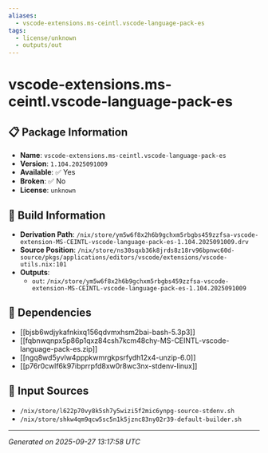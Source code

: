 ```yaml
---
aliases:
  - vscode-extensions.ms-ceintl.vscode-language-pack-es
tags:
  - license/unknown
  - outputs/out
---
```


# vscode-extensions.ms-ceintl.vscode-language-pack-es

## 📋 Package Information

- **Name**: `vscode-extensions.ms-ceintl.vscode-language-pack-es`
- **Version**: `1.104.2025091009`
- **Available**: ✅ Yes
- **Broken**: ✅ No
- **License**: `unknown`

## 🔧 Build Information

- **Derivation Path**: `/nix/store/ym5w6f8x2h6b9gchxm5rbgbs459zzfsa-vscode-extension-MS-CEINTL-vscode-language-pack-es-1.104.2025091009.drv`
- **Source Position**: `/nix/store/ns30sqxb36k8jrds8z18rv96bpnwc60d-source/pkgs/applications/editors/vscode/extensions/vscode-utils.nix:101`
- **Outputs**:
  - `out`:  `/nix/store/ym5w6f8x2h6b9gchxm5rbgbs459zzfsa-vscode-extension-MS-CEINTL-vscode-language-pack-es-1.104.2025091009`

## 🔗 Dependencies

- [[bjsb6wdjykafnkixq156qdvmxhsm2bai-bash-5.3p3]]
- [[fqbnwqnpx5p86p1qxz84csh7kcm48chy-MS-CEINTL-vscode-language-pack-es.zip]]
- [[ngq8wd5yvlw4pppkwmrgkpsrfydh12x4-unzip-6.0]]
- [[p76r0cwlf6k97ibprrpfd8xw0r8wc3nx-stdenv-linux]]

## 📁 Input Sources

- `/nix/store/l622p70vy8k5sh7y5wizi5f2mic6ynpg-source-stdenv.sh`
- `/nix/store/shkw4qm9qcw5sc5n1k5jznc83ny02r39-default-builder.sh`

---
*Generated on 2025-09-27 13:17:58 UTC*
